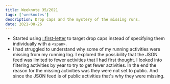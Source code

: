 ```yaml
---
title: Weeknote 35/2021
tags: ['weeknotes']
description: Drop caps and the mystery of the missing runs. 
date: 2021-08-26
---
```

- Started using [::first-letter](https://developer.mozilla.org/en-US/docs/Web/CSS/::first-letter) to target drop caps instead of specifying them individually with a ```<span>```.
- I had struggled to understand why some of my running activities were missing from my running log. I explored the possibility that the JSON feed was limited to fewer activities that I had first thought. I looked into filtering activities by year to try to get fewer activities. In the end the reason for the missing activities was they were not set to public. And since the JSON feed is of public activities that's why they were missing.